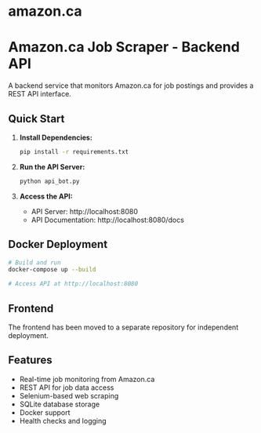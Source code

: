 # amazon.ca
# Amazon.ca Job Scraper - Backend API

A backend service that monitors Amazon.ca for job postings and provides a REST API interface.

## Quick Start

1. **Install Dependencies:**
   ```bash
   pip install -r requirements.txt
   ```

2. **Run the API Server:**
   ```bash
   python api_bot.py
   ```

3. **Access the API:**
   - API Server: http://localhost:8080
   - API Documentation: http://localhost:8080/docs

## Docker Deployment

```bash
# Build and run
docker-compose up --build

# Access API at http://localhost:8080
```

## Frontend

The frontend has been moved to a separate repository for independent deployment.

## Features

- Real-time job monitoring from Amazon.ca
- REST API for job data access
- Selenium-based web scraping
- SQLite database storage
- Docker support
- Health checks and logging
